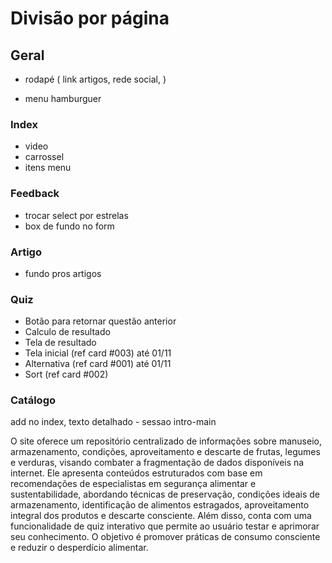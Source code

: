 # Divisão por página

## Geral
- rodapé (
    link artigos,
    rede social,
)

- menu hamburguer

### Index
- video
- carrossel
- itens menu

### Feedback
- trocar select por estrelas
- box de fundo no form

### Artigo
- fundo pros artigos

### Quiz
- Botão para retornar questão anterior
- Calculo de resultado
- Tela de resultado
- Tela inicial (ref card #003)      até 01/11
- Alternativa (ref card #001)       até 01/11
- Sort (ref card #002)

### Catálogo


add no index, texto detalhado - sessao intro-main

O site oferece um repositório centralizado de informações sobre manuseio, armazenamento, condições, aproveitamento e descarte de frutas, legumes e verduras, visando combater a fragmentação de dados disponíveis na internet. Ele apresenta conteúdos estruturados com base em recomendações de especialistas em segurança alimentar e sustentabilidade, abordando técnicas de preservação, condições ideais de armazenamento, identificação de alimentos estragados, aproveitamento integral dos produtos e descarte consciente. Além disso, conta com uma funcionalidade de quiz interativo que permite ao usuário testar e aprimorar seu conhecimento. O objetivo é promover práticas de consumo consciente e reduzir o desperdício alimentar.